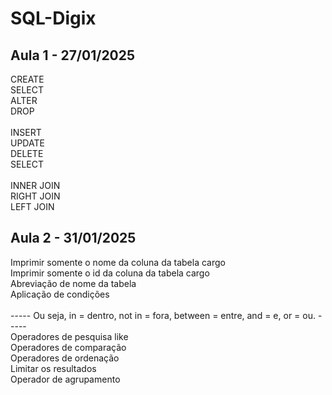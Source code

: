 # SQL-Digix

## Aula 1 - 27/01/2025
CREATE<br/>
SELECT<br/>
ALTER<br/>
DROP<br/>
<br/>
INSERT<br/>
UPDATE<br/>
DELETE<br/>
SELECT<br/>
<br/>
INNER JOIN<br/>
RIGHT JOIN<br/>
LEFT JOIN<br/>

## Aula 2 - 31/01/2025
Imprimir somente o nome da coluna da tabela cargo<br/>
Imprimir somente o id da coluna da tabela cargo<br/>
Abreviação de nome da tabela<br/>
Aplicação de condições<br/>
<br/>
----- Ou seja, in = dentro, not in = fora, between = entre, and = e, or = ou. -----
<br/>
Operadores de pesquisa like<br/>
Operadores de comparação<br/>
Operadores de ordenação<br/>
Limitar os resultados<br/>
Operador de agrupamento<br/>

